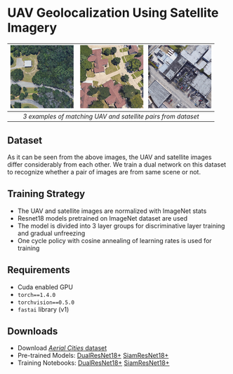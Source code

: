 # UAV Geolocalization Using Satellite Imagery

| ![pair1](assets/pair1.gif) &nbsp;&nbsp; ![pair2](assets/pair2.gif) &nbsp;&nbsp;![pair3](assets/pair3.gif) |
|:--:| 
| *3 examples of matching UAV and satellite pairs from dataset* |

## Dataset
As it can be seen from the above images, the UAV and satellite images 
differ considerably from each other. We train a dual network on this 
dataset to recognize whether a pair of images are from same scene or not.

## Training Strategy
* The UAV and satellite images are normalized with ImageNet stats
* Resnet18 models pretrained on ImageNet dataset are used 
* The model is divided into 3 layer groups for discriminative layer training
and gradual unfreezing
* One cycle policy with cosine annealing of learning rates is used for training

## Requirements
* Cuda enabled GPU
* `torch==1.4.0`
* `torchvision==0.5.0`
* `fastai` library (v1)

## Downloads
* Download [*Aerial Cities* dataset](https://uofi.app.box.com/s/4jfvpmxwiob0hcg25z4lgd5qgnk0q8nb)
* Pre-trained Models: [DualResNet18+](https://github.com/abhinavtripathi95/geolocalization/raw/master/models/R00_allcities_export) [SiamResNet18+](https://github.com/abhinavtripathi95/geolocalization/raw/master/models/R00b_allcities_export)
* Training Notebooks: [DualResNet18+](R00_allcities_dualres.ipynb) [SiamResNet18+](R00b_allcities_siamres.ipynb)
